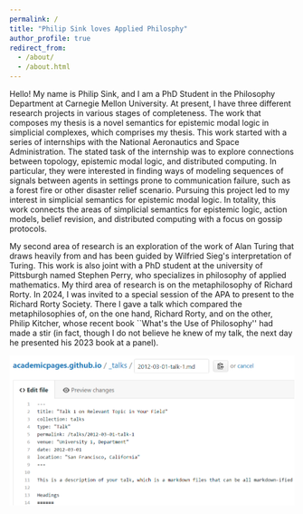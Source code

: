 ```yaml
---
permalink: /
title: "Philip Sink loves Applied Philosphy"
author_profile: true
redirect_from: 
  - /about/
  - /about.html
---
```


Hello! My name is Philip Sink, and I am a PhD Student in the Philosophy Department at Carnegie Mellon University. At present, I have three different research projects in various stages of completeness. The work that composes my thesis is a novel semantics for epistemic modal logic in simplicial complexes, which comprises my thesis. This work started with a series of internships with the National Aeronautics and Space Administration. The stated task of the internship was to explore connections between topology, epistemic modal logic, and distributed computing. In particular, they were interested in finding ways of modeling sequences of signals between agents in settings prone to communication failure, such as a forest fire or other disaster relief scenario. Pursuing this project led to my interest in simplicial semantics for epistemic modal logic. In totality, this work connects the areas of simplicial semantics for epistemic logic, action models, belief revision, and distributed computing with a focus on gossip protocols.

My second area of research is an exploration of the work of Alan Turing that draws heavily from and has been guided by Wilfried Sieg's interpretation of Turing. This work is also joint with a PhD student at the university of Pittsburgh named Stephen Perry, who specializes in philosophy of applied mathematics. My third area of research is on the metaphilosophy of Richard Rorty. In 2024, I was invited to a special session of the APA to present to the Richard Rorty Society. There I gave a talk which compared the metaphilosophies of, on the one hand, Richard Rorty, and on the other, Philip Kitcher, whose recent book ``What's the Use of Philosophy'' had made a stir (in fact, though I do not believe he knew of my talk, the next day he presented his 2023 book at a panel).

![Simplicial Muddy Children](/images/editing-talk.png)
